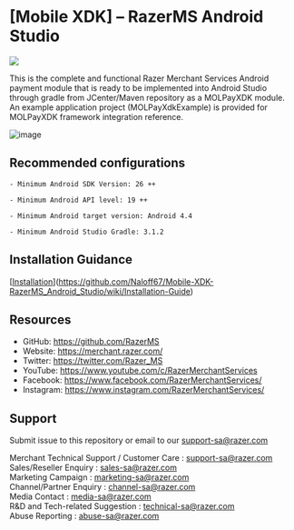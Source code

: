 
# [Mobile XDK] – RazerMS Android Studio

<img src="https://user-images.githubusercontent.com/38641542/74424311-a9d64000-4e8c-11ea-8d80-d811cfe66972.jpg">

This is the complete and functional Razer Merchant Services Android payment module that is ready to be implemented into Android Studio through gradle from JCenter/Maven repository as a MOLPayXDK module. An example application project 
(MOLPayXdkExample) is provided for MOLPayXDK framework integration reference.

![image](https://github.com/Naloff67/Mobile-XDK-RazerMS_Android_Studio/assets/89504625/43c14942-7c73-4e4b-b640-b4df668bfa29)



## Recommended configurations

    - Minimum Android SDK Version: 26 ++
    
    - Minimum Android API level: 19 ++
    
    - Minimum Android target version: Android 4.4
    
    - Minimum Android Studio Gradle: 3.1.2

## Installation Guidance

[[Installation](https://github.com/RazerMS/rms-mobile-xdk-android/wiki/Installation-Guidance)](https://github.com/Naloff67/Mobile-XDK-RazerMS_Android_Studio/wiki/Installation-Guide)


## Resources

- GitHub:     https://github.com/RazerMS
- Website:    https://merchant.razer.com/
- Twitter:    https://twitter.com/Razer_MS
- YouTube:    https://www.youtube.com/c/RazerMerchantServices
- Facebook:   https://www.facebook.com/RazerMerchantServices/
- Instagram:  https://www.instagram.com/RazerMerchantServices/


## Support

Submit issue to this repository or email to our support-sa@razer.com

Merchant Technical Support / Customer Care : support-sa@razer.com<br>
Sales/Reseller Enquiry : sales-sa@razer.com<br>
Marketing Campaign : marketing-sa@razer.com<br>
Channel/Partner Enquiry : channel-sa@razer.com<br>
Media Contact : media-sa@razer.com<br>
R&D and Tech-related Suggestion : technical-sa@razer.com<br>
Abuse Reporting : abuse-sa@razer.com
